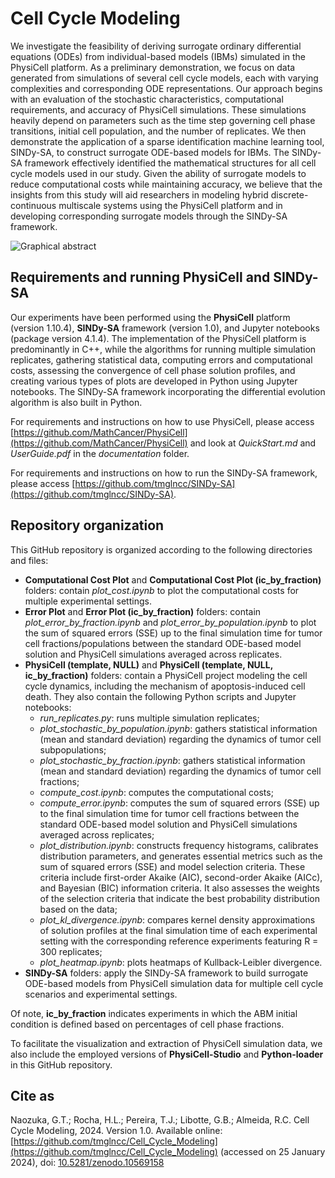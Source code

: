 # Cell Cycle Modeling

We investigate the feasibility of deriving surrogate ordinary differential equations (ODEs)  from individual-based models (IBMs) simulated in the PhysiCell platform. As a preliminary demonstration, we focus on data generated from simulations of several cell cycle models, each with varying complexities and corresponding ODE representations. Our approach begins with an evaluation of the stochastic characteristics, computational requirements, and accuracy of PhysiCell simulations. These simulations heavily depend on parameters such as the time step governing cell phase transitions, initial cell population, and the number of replicates. We then demonstrate the application of a sparse identification machine learning tool, SINDy-SA, to construct surrogate ODE-based models for IBMs. The SINDy-SA framework effectively identified the mathematical structures for all cell cycle models used in our study. Given the ability of surrogate models to reduce computational costs while maintaining accuracy, we believe that the insights from this study will aid researchers in modeling hybrid discrete-continuous multiscale systems using the PhysiCell platform and in developing corresponding surrogate models through the SINDy-SA framework.

![Graphical abstract](https://drive.google.com/uc?export=view&id=1XW2vh6OuLil_fONrHP1b_4zxib3PKBPO)

## Requirements and running PhysiCell and SINDy-SA

Our experiments have been performed using the **PhysiCell** platform (version 1.10.4), **SINDy-SA** framework (version 1.0), and Jupyter notebooks (package version 4.1.4). The implementation of the PhysiCell platform is predominantly in C++, while the algorithms for running multiple simulation replicates, gathering statistical data, computing errors and computational costs, assessing the convergence of cell phase solution profiles, and creating various types of plots are developed in Python using Jupyter notebooks. The SINDy-SA framework incorporating the differential evolution algorithm is also built in Python.

For requirements and instructions on how to use PhysiCell, please access [https://github.com/MathCancer/PhysiCell](https://github.com/MathCancer/PhysiCell) and look at _QuickStart.md_ and _UserGuide.pdf_ in the _documentation_ folder.

For requirements and instructions on how to run the SINDy-SA framework, please access [https://github.com/tmglncc/SINDy-SA](https://github.com/tmglncc/SINDy-SA).

## Repository organization

This GitHub repository is organized according to the following directories and files:

- **Computational Cost Plot** and **Computational Cost Plot (ic_by_fraction)** folders: contain _plot_cost.ipynb_ to plot the computational costs for multiple experimental settings.
- **Error Plot** and **Error Plot (ic_by_fraction)** folders: contain _plot_error_by_fraction.ipynb_ and _plot_error_by_population.ipynb_ to plot the sum of squared errors (SSE) up to the final simulation time for tumor cell fractions/populations between the standard ODE-based model solution and PhysiCell simulations averaged across replicates.
- **PhysiCell (template, NULL)** and **PhysiCell (template, NULL, ic_by_fraction)** folders: contain a PhysiCell project modeling the cell cycle dynamics, including the mechanism of apoptosis-induced cell death. They also contain the following Python scripts and Jupyter notebooks:
  - _run_replicates.py_: runs multiple simulation replicates;
  - _plot_stochastic_by_population.ipynb_: gathers statistical information (mean and standard deviation) regarding the dynamics of tumor cell subpopulations;
  - _plot_stochastic_by_fraction.ipynb_: gathers statistical information (mean and standard deviation) regarding the dynamics of tumor cell fractions;
  - _compute_cost.ipynb_: computes the computational costs;
  - _compute_error.ipynb_: computes the sum of squared errors (SSE) up to the final simulation time for tumor cell fractions between the standard ODE-based model solution and PhysiCell simulations averaged across replicates;
  - _plot_distribution.ipynb_: constructs frequency histograms, calibrates distribution parameters, and generates essential metrics such as the sum of squared errors (SSE) and model selection criteria. These criteria include first-order Akaike (AIC), second-order Akaike (AICc), and Bayesian (BIC) information criteria. It also assesses the weights of the selection criteria that indicate the best probability distribution based on the data;
  - _plot_kl_divergence.ipynb_: compares kernel density approximations of solution profiles at the final simulation time of each experimental setting with the corresponding reference experiments featuring R = 300 replicates;
  - _plot_heatmap.ipynb_: plots heatmaps of Kullback-Leibler divergence.
- **SINDy-SA** folders: apply the SINDy-SA framework to build surrogate ODE-based models from PhysiCell simulation data for multiple cell cycle scenarios and experimental settings.

Of note, **ic_by_fraction** indicates experiments in which the ABM initial condition is defined based on percentages of cell phase fractions.

To facilitate the visualization and extraction of PhysiCell simulation data, we also include the employed versions of **PhysiCell-Studio** and **Python-loader** in this GitHub repository.

## Cite as

Naozuka, G.T.; Rocha, H.L.; Pereira, T.J.; Libotte, G.B.; Almeida, R.C. Cell Cycle Modeling, 2024. Version 1.0. Available online: [https://github.com/tmglncc/Cell_Cycle_Modeling](https://github.com/tmglncc/Cell_Cycle_Modeling) (accessed on 25 January 2024), doi: [10.5281/zenodo.10569158](https://zenodo.org/doi/10.5281/zenodo.10569158)
